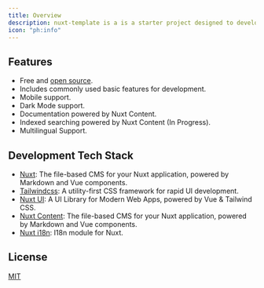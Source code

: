 ```yaml
---
title: Overview
description: nuxt-template is a is a starter project designed to development with the Nuxt 3 framework.
icon: "ph:info"
---
```


## Features

- Free and [open source](https://github.com/jyoketsu/nuxt-template).
- Includes commonly used basic features for development.
- Mobile support.
- Dark Mode support.
- Documentation powered by Nuxt Content.
- Indexed searching powered by Nuxt Content (In Progress).
- Multilingual Support.

## Development Tech Stack

- [Nuxt](https://content.nuxt.com/): The file-based CMS for your Nuxt application, powered by Markdown and Vue components.
- [Tailwindcss](https://tailwindcss.com/): A utility-first CSS framework for rapid UI development.
- [Nuxt UI](https://ui.nuxt.com/): A UI Library for Modern Web Apps, powered by Vue & Tailwind CSS.
- [Nuxt Content](https://content.nuxt.com/): The file-based CMS for your Nuxt application, powered by Markdown and Vue components.
- [Nuxt i18n](https://i18n.nuxtjs.org/): I18n module for Nuxt.

## License

[MIT](https://choosealicense.com/licenses/mit/)

